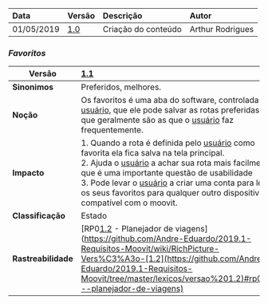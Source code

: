 |Data|Versão|Descrição|Autor|
|:---|:---|:---|:----|
|01/05/2019|[1.0](https://github.com/Andre-Eduardo/2019.1-Requisitos-Moovit/tree/master/lexicos/versao%201.0)|Criação do conteúdo|Arthur Rodrigues|

### ***<a name="favoritos">Favoritos</a>***


|Versão|[1.1](https://github.com/Andre-Eduardo/2019.1-Requisitos-Moovit/tree/master/lexicos/versao%201.1)
|-|:-|
|**Sinonimos**| Preferidos, melhores.  |
|**Noção**|Os favoritos é uma aba do software, controlada pelo [usuário](https://github.com/Andre-Eduardo/2019.1-Requisitos-Moovit/wiki/L65-Usuário), que ele pode salvar as rotas preferidas, que geralmente são as que o [usuário](https://github.com/Andre-Eduardo/2019.1-Requisitos-Moovit/wiki/L65-Usuário) faz frequentemente.|
|**Impacto**|1. Quando a rota é definida pelo [usuário](https://github.com/Andre-Eduardo/2019.1-Requisitos-Moovit/wiki/L65-Usuário) como favorita ela fica salva na tela principal.<br>2. Ajuda o [usuário](https://github.com/Andre-Eduardo/2019.1-Requisitos-Moovit/wiki/L65-Usuário) a achar sua rota mais facilmente, que é uma importante questão de usabilidade<br>3. Pode levar o [usuário](https://github.com/Andre-Eduardo/2019.1-Requisitos-Moovit/wiki/L65-Usuário) a criar uma conta para levar os seus favoritos para qualquer outro dispositivo compatível com o moovit. |
|**Classificação**| Estado
|**Rastreabilidade**| [RP0[1.2](https://github.com/Andre-Eduardo/2019.1-Requisitos-Moovit/tree/master/lexicos/versao%201.2) - Planejador de viagens](https://github.com/Andre-Eduardo/2019.1-Requisitos-Moovit/wiki/RichPicture-Vers%C3%A3o-[1.2](https://github.com/Andre-Eduardo/2019.1-Requisitos-Moovit/tree/master/lexicos/versao%201.2)#rp012---planejador-de-viagens)

